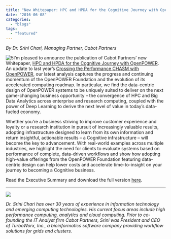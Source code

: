 ```yaml
---
title: "New Whitepaper: HPC and HPDA for the Cognitive Journey with OpenPOWER"
date: "2016-06-08"
categories: 
  - "blogs"
tags: 
  - "featured"
---
```


_By Dr. Srini Chari, Managing Partner, Cabot Partners_

![5](images/5-1024x512.jpg)I’m pleased to announce the publication of Cabot Partners’ new Whitepaper, [HPC and HPDA for the Cognitive Journey with OpenPOWER](http://ibm.co/29wENZQ).  An update to last year’s [Crossing the Performance CHASM with OpenPOWER](https://openpowerfoundation.org/blogs/crossing-the-performance-chasm-with-openpower/), our latest analysis captures the progress and continuing momentum of the OpenPOWER Foundation and the evolution of its accelerated computing roadmap. In particular, we find the data-centric design of OpenPOWER systems to be uniquely suited to deliver on the next game-changing business opportunity – the convergence of HPC and Big Data Analytics across enterprise and research computing, coupled with the power of Deep Learning to derive the next level of value in today’s data-fueled economy.

Whether you’re a business striving to improve customer experience and loyalty or a research institution in pursuit of increasingly valuable results, adopting infrastructure designed to learn from its own information and return insightful, actionable results – a Cognitive infrastructure – will become the key to advancement. With real-world examples across multiple industries, we highlight the need for clients to evaluate systems based on performance of complete, data-driven workflows and show how adopting high-value offerings from the OpenPOWER Foundation featuring data-centric design can help lower costs and accelerate time-to-insight on your journey to becoming a Cognitive business.

Read the Executive Summary and download the full version [here](http://ibm.co/29wENZQ).

* * *

[![](images/Chari.png)](https://openpowerfoundation.org/wp-content/uploads/2016/02/mkg.jpeg)

_Dr. Srini Chari has over 30 years of experience in information technology and emerging computing technologies. His current focus areas include high performance computing, analytics and cloud computing. Prior to co-founding the IT Analyst firm Cabot Partners, Srini was President and CEO of TurboWorx, Inc., a bioinformatics software company providing workflow solutions for grids and clusters._
